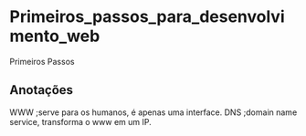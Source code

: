 # Primeiros_passos_para_desenvolvimento_web
Primeiros Passos

## Anotações

WWW	;serve para os humanos, é apenas uma interface.
DNS	;domain name service, transforma o www em um IP.

